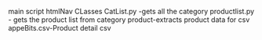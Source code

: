 
main script htmlNav
CLasses 
CatList.py -gets all the category
productlist.py - gets the product list from category
product-extracts product data for csv
appeBits.csv-Product detail csv 